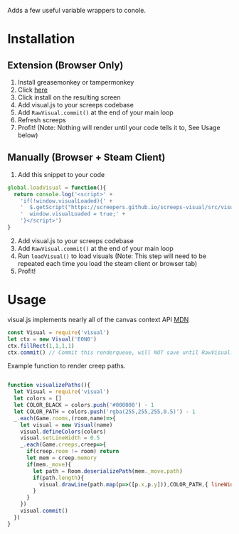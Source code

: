 Adds a few useful variable wrappers to conole.

# Installation

## Extension (Browser Only)
1. Install greasemonkey or tampermonkey
2. Click [here](https://github.com/screepers/screeps-visual/raw/master/src/visual.screeps.user.js)
3. Click install on the resulting screen
4. Add visual.js to your screeps codebase
5. Add `RawVisual.commit()` at the end of your main loop
6. Refresh screeps
7. Profit! (Note: Nothing will render until your code tells it to, See Usage below)

## Manually (Browser + Steam Client)
1. Add this snippet to your code

  ```javascript
  global.loadVisual = function(){
    return console.log('<script>' + 
      'if(!window.visualLoaded){' + 
      '  $.getScript("https://screepers.github.io/screeps-visual/src/visual.screeps.user.js");' + 
      '  window.visualLoaded = true;' + 
      '}</script>')
  }
  ```
2. Add visual.js to your screeps codebase
3. Add `RawVisual.commit()` at the end of your main loop
4. Run `loadVisual()` to load visuals (Note: This step will need to be repeated each time you load the steam client or browser tab)
5. Profit!

# Usage
visual.js implements nearly all of the canvas context API [MDN](https://developer.mozilla.org/en-US/docs/Web/API/CanvasRenderingContext2D)
```javascript
const Visual = require('visual')
let ctx = new Visual('E0N0')
ctx.fillRect(1,1,1,1)
ctx.commit() // Commit this renderqueue, will NOT save until RawVisual.commit() is called
```

Example function to render creep paths.
```javascript

function visualizePaths(){
  let Visual = require('visual')
  let colors = []      
  let COLOR_BLACK = colors.push('#000000') - 1
  let COLOR_PATH = colors.push('rgba(255,255,255,0.5)') - 1
  _.each(Game.rooms,(room,name)=>{
    let visual = new Visual(name)
    visual.defineColors(colors)
    visual.setLineWidth = 0.5
    _.each(Game.creeps,creep=>{
      if(creep.room != room) return
      let mem = creep.memory
      if(mem._move){
        let path = Room.deserializePath(mem._move.path)
        if(path.length){
          visual.drawLine(path.map(p=>([p.x,p.y])),COLOR_PATH,{ lineWidth: 0.1 })
        }
      }
    })
    visual.commit()
  })
}
```
